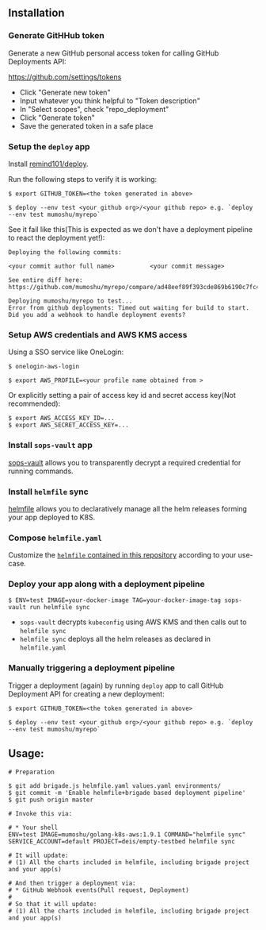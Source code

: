 ## Installation

### Generate GitHHub token

Generate a new GitHub personal access token for calling GitHub Deployments API:

https://github.com/settings/tokens

- Click "Generate new token"
- Input whatever you think helpful to "Token description"
- In "Select scopes", check "repo_deployment"
- Click "Generate token"
- Save the generated token in a safe place

### Setup the `deploy` app

Install [remind101/deploy](https://github.com/remind101/deploy).

Run the following steps to verify it is working:

```
$ export GITHUB_TOKEN=<the token generated in above>

$ deploy --env test <your github org>/<your github repo> e.g. `deploy --env test mumoshu/myrepo`
```

See it fail like this(This is expected as we don't have a deployment pipeline to react the deployment yet!):

```
Deploying the following commits:

<your commit author full name>        	<your commit message>

See entire diff here: https://github.com/mumoshu/myrepo/compare/ad48eef89f393cde869b6190c7fc406e19bbd8ce...master

Deploying mumoshu/myrepo to test...
Error from github deployments: Timed out waiting for build to start. Did you add a webhook to handle deployment events?
```

### Setup AWS credentials and AWS KMS access

Using a SSO service like OneLogin:

```
$ onelogin-aws-login

$ export AWS_PROFILE=<your profile name obtained from >
```

Or explicitly setting a pair of access key id and secret access key(Not recommended):

```
$ export AWS_ACCESS_KEY_ID=...
$ export AWS_SECRET_ACCESS_KEY=...
```

### Install `sops-vault` app

[sops-vault](https://github.com/mumoshu/sops-vault) allows you to transparently decrypt a required credential for running commands.

### Install `helmfile` sync

[helmfile](https://github.com/roboll/helmfile) allows you to declaratively manage all the helm releases forming your app deployed to K8S.

### Compose `helmfile.yaml`

Customize the [`helmfile` contained in this repository](https://github.com/mumoshu/kubeaws-cicd-pipeline-golang/blob/master/helmfile.yaml) according to your use-case.

### Deploy your app along with a deployment pipeline

```
$ ENV=test IMAGE=your-docker-image TAG=your-docker-image-tag sops-vault run helmfile sync
```

- `sops-vault` decrypts `kubeconfig` using AWS KMS and then calls out to `helmfile sync`
- `helmfile sync` deploys all the helm releases as declared in `helmfile.yaml`

### Manually triggering a deployment pipeline

Trigger a deployment (again) by running `deploy` app to call GitHub Deployment API for creating a new deployment:

```
$ export GITHUB_TOKEN=<the token generated in above>

$ deploy --env test <your github org>/<your github repo> e.g. `deploy --env test mumoshu/myrepo`
```

## Usage:

```
# Preparation

$ git add brigade.js helmfile.yaml values.yaml environments/
$ git commit -m 'Enable helmfile+brigade based deployment pipeline'
$ git push origin master

# Invoke this via:

# * Your shell
ENV=test IMAGE=mumoshu/golang-k8s-aws:1.9.1 COMMAND="helmfile sync" SERVICE_ACCOUNT=default PROJECT=deis/empty-testbed helmfile sync

# It will update:
# (1) All the charts included in helmfile, including brigade project and your app(s)

# And then trigger a deployment via:
# * GitHub Webhook events(Pull request, Deployment)
#
# So that it will update:
# (1) All the charts included in helmfile, including brigade project and your app(s)
```

